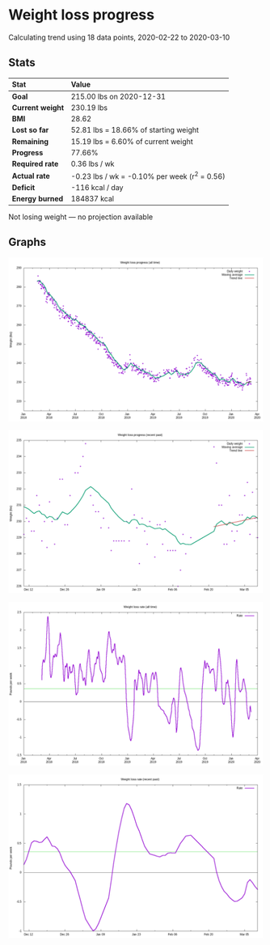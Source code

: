 # Weight loss progress

Calculating trend using 18 data points, 2020-02-22 to 2020-03-10

## Stats

Stat|Value
:-|:-
**Goal**|215.00 lbs on 2020-12-31
**Current weight**|230.19 lbs
**BMI**|28.62
**Lost so far**|52.81 lbs = 18.66% of starting weight
**Remaining**|15.19 lbs =  6.60% of current  weight
**Progress**|77.66%
**Required rate**|0.36 lbs / wk
**Actual rate**|-0.23 lbs / wk = -0.10% per week  (r<sup>2</sup> = 0.56)
**Deficit**|-116 kcal / day
**Energy burned**|184837 kcal

Not losing weight &mdash; no projection available

## Graphs

![](weight-graph-alltime.png)

![](weight-graph-recent.png)

![](rate-graph-alltime.png)

![](rate-graph-recent.png)
